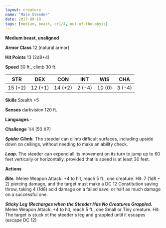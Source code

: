 ```yaml
---
layout: creature
name: "Male Steeder"
date: 2017-09-10
tags: [medium, beast, cr1/4, out-of-the-abyss]
---
```


**Medium beast, unaligned**

**Armor Class** 12 (natural armor)

**Hit Points** 13 (2d8+4)

**Speed** 30 ft., climb 30 ft.

|   STR   |   DEX   |   CON   |   INT   |   WIS   |   CHA   |
|:-----:|:-----:|:-----:|:-----:|:-----:|:-----:|
| 15 (+2) | 12 (+1) | 14 (+2) | 2 (-4) | 10 (0) | 3 (-4) |

**Skills** Stealth +5

**Senses** darkvision 120 ft.

**Languages** -

**Challenge** 1/4 (50 XP)

***Spider Climb.*** The steeder can climb difficult surfaces, including upside down on ceilings, without needing to make an ability check.

***Leap.*** The steeder can expend all its movement on its turn to jump up to 60 feet vertically or horizontally, provided that is speed is at least 30 feet.

**Actions**

***Bite.*** Melee Weapon Attack: +4 to hit, reach 5 ft., one creature. Hit: 7 (1d8 + 2) piercing damage, and the target must make a DC 12 Constitution saving throw, taking 4 (1d8) acid damage on a failed save, or half as much damage on a successful one.

***Sticky Leg (Recharges when the Steeder Has No Creatures Grappled.*** Melee Weapon Attack: +4 to hit, reach 5 ft., one Small or Tiny creature. Hit: The target is stuck ot the steeder's leg and grappled until it escapes (escape DC 12)

